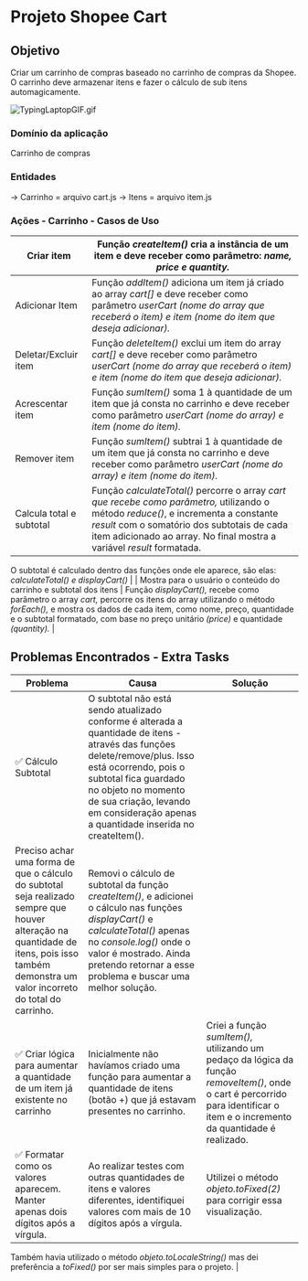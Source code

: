 # Projeto Shopee Cart

## Objetivo

Criar um carrinho de compras baseado no carrinho de compras da Shopee.
O carrinho deve armazenar itens e fazer o cálculo de sub itens automagicamente.

![TypingLaptopGIF.gif](TypingLaptopGIF.gif)

### Domínio da aplicação

Carrinho de compras

### Entidades

→ Carrinho = arquivo cart.js
→ Itens = arquivo item.js

### Ações - Carrinho - Casos de Uso

| Criar item | Função *createItem()* cria a instância de um item e deve receber como parâmetro: *name, price e quantity.* |
| --- | --- |
| Adicionar Item | Função *addItem()* adiciona um item já criado ao array *cart[]* e deve receber como parâmetro *userCart (nome do array que receberá o item) e item (nome do item que deseja adicionar).*  |
| Deletar/Excluir item | Função *deleteItem()* exclui um item do array *cart[]* e deve receber como parâmetro *userCart (nome do array que receberá o item) e item (nome do item que deseja adicionar).* |
| Acrescentar item | Função *sumItem()* soma 1 à quantidade de um item que já consta no carrinho e deve receber como parâmetro *userCart (nome do array) e item (nome do item).* |
| Remover item | Função *sumItem()* subtrai 1 à quantidade de um item que já consta no carrinho e deve receber como parâmetro *userCart (nome do array) e item (nome do item).* |
| Calcula total e subtotal | Função *calculateTotal()* percorre o array *cart* *que recebe como parâmetro,* utilizando o método *reduce()*, e incrementa a constante *result* com o somatório dos subtotais de cada item adicionado ao array. No final mostra a variável *result* formatada.

O subtotal é calculado dentro das funções onde ele aparece, são elas: *calculateTotal() e displayCart()* |
| Mostra para o usuário o conteúdo do carrinho e subtotal dos itens | Função *displayCart(),* recebe como parâmetro o array *cart,* percorre os itens do array utilizando o método *forEach(),* e mostra os dados de cada item, como nome, preço, quantidade e o subtotal formatado, com base no preço unitário *(price)* e quantidade *(quantity).* |

## Problemas Encontrados - Extra Tasks

| Problema | Causa | Solução |
| --- | --- | --- |
| ✅ Cálculo Subtotal | O subtotal não está sendo atualizado conforme é alterada a quantidade de itens - através das funções delete/remove/plus. Isso está ocorrendo, pois o subtotal fica guardado no objeto no momento de sua criação, levando em consideração apenas a quantidade inserida no createItem().
Preciso achar uma forma de que o cálculo do subtotal seja realizado sempre que houver alteração na quantidade de itens, pois isso também demonstra um valor incorreto do total do carrinho. | Removi o cálculo de subtotal da função *createItem()*, e adicionei o cálculo nas funções *displayCart()* e *calculateTotal()* apenas no *console.log()* onde o valor é mostrado. Ainda pretendo retornar a esse problema e buscar uma melhor solução.  |
| ✅ Criar lógica para aumentar a quantidade de um item já existente no carrinho | Inicialmente não havíamos criado uma função para aumentar a quantidade de itens (botão +) que já estavam presentes no carrinho.  | Criei a função *sumItem(),* utilizando um pedaço da lógica da função *removeItem()*, onde o cart é percorrido para identificar o item e o incremento da quantidade é realizado.  |
| ✅ Formatar como os valores aparecem. Manter apenas dois dígitos após a vírgula. | Ao realizar testes com outras quantidades de itens e valores diferentes, identifiquei valores com mais de 10 dígitos após a vírgula.  | Utilizei o método *objeto.toFixed(2)* para corrigir essa visualização.     

Também havia utilizado o método *objeto.toLocaleString()* mas dei preferência a *toFixed()* por ser mais simples para o projeto.  |